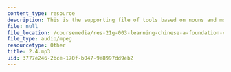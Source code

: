 ```yaml
---
content_type: resource
description: This is the supporting file of tools based on nouns and modification.
file: null
file_location: /coursemedia/res-21g-003-learning-chinese-a-foundation-course-in-mandarin-spring-2011/3777e2462bce170fb0479e8997dd9eb2_2.4.mp3
file_type: audio/mpeg
resourcetype: Other
title: 2.4.mp3
uid: 3777e246-2bce-170f-b047-9e8997dd9eb2
---
```

